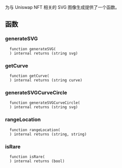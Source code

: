 为与 Uniswap NFT 相关的 SVG 图像生成提供了一个函数。

## 函数

### generateSVG

```solidity
  function generateSVG(
  ) internal returns (string svg)
```

### getCurve

```solidity
  function getCurve(
  ) internal returns (string curve)
```

### generateSVGCurveCircle

```solidity
  function generateSVGCurveCircle(
  ) internal returns (string svg)
```

### rangeLocation

```solidity
  function rangeLocation(
  ) internal returns (string, string)
```

### isRare

```solidity
  function isRare(
  ) internal returns (bool)
```